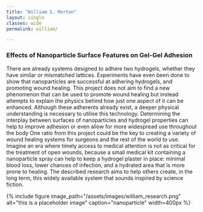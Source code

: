 ```yaml
---
title: "William S. Morton"
layout: single
classes: wide
permalink: william/

---
```


### Effects of Nanoparticle Surface Features on Gel-Gel Adhesion
There  are  already  systems  designed  to  adhere  two  hydrogels,  whether  they  have  similar  or mismatched lattices. Experiments have even been done to show that nanoparticles are successful at  adhering  hydrogels,  and  promoting  wound  healing.  This  project  does  not aim  to  find  a  new phenomenon  that  can  be  used  to  promote  wound  healing  but  instead  attempts  to  explain  the physics behind how just one aspect of it can be enhanced. Although these adherents already exist, a  deeper  physical  understanding  is  necessary  to  utilise  this  technology.  Determining  the interplay  between  surfaces  of  nanoparticles  and  hydrogel  properties  can  help  to  improve adhesion or even allow for more widespread use throughout the body One ratio from this project could be the key to creating a variety of wound healing systems for surgeons and the rest of the world to use. Imagine an era where timely access to medical attention is not as critical for the treatment of open wounds, because a small medical kit containing a nanoparticle spray can help to  keep  a  hydrogel  plaster  in  place:  minimal  blood  loss,  lower  chances  of  infection,  and  a hydrated area that is more prone to healing. The described research aims to help others create, in the long term, this widely available system that sounds inspired by science fiction.

{% include figure image_path="/assets/images/william_research.png" alt="this is a placeholder image" caption="nanoparticle" width=400px %}
